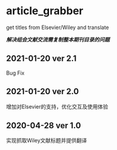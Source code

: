# article_grabber

get titles from Elsevier/Wiley and translate

***解决组会文献交流需复制整本期刊目录的问题***



## 2021-01-20 ver 2.1

Bug Fix

## 2021-01-20 ver 2.0

增加对Elsevier的支持，优化交互及使用体验

## 2020-04-28 ver 1.0

实现抓取Wiley文献标题并提供翻译